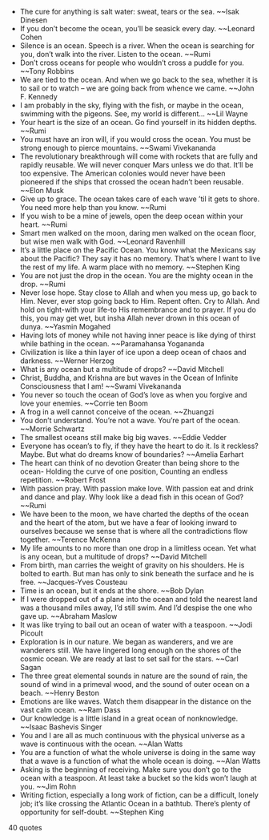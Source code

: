  - The cure for anything is salt water: sweat, tears or the sea. ~~Isak Dinesen
 - If you don’t become the ocean, you’ll be seasick every day. ~~Leonard Cohen
 - Silence is an ocean. Speech is a river. When the ocean is searching for you, don’t walk into the river. Listen to the ocean. ~~Rumi
 - Don’t cross oceans for people who wouldn’t cross a puddle for you. ~~Tony Robbins
 - We are tied to the ocean. And when we go back to the sea, whether it is to sail or to watch – we are going back from whence we came. ~~John F. Kennedy
 - I am probably in the sky, flying with the fish, or maybe in the ocean, swimming with the pigeons. See, my world is different... ~~Lil Wayne
 - Your heart is the size of an ocean. Go find yourself in its hidden depths. ~~Rumi
 - You must have an iron will, if you would cross the ocean. You must be strong enough to pierce mountains. ~~Swami Vivekananda
 - The revolutionary breakthrough will come with rockets that are fully and rapidly reusable. We will never conquer Mars unless we do that. It’ll be too expensive. The American colonies would never have been pioneered if the ships that crossed the ocean hadn’t been reusable. ~~Elon Musk
 - Give up to grace. The ocean takes care of each wave ’til it gets to shore. You need more help than you know. ~~Rumi
 - If you wish to be a mine of jewels, open the deep ocean within your heart. ~~Rumi
 - Smart men walked on the moon, daring men walked on the ocean floor, but wise men walk with God. ~~Leonard Ravenhill
 - It’s a little place on the Pacific Ocean. You know what the Mexicans say about the Pacific? They say it has no memory. That’s where I want to live the rest of my life. A warm place with no memory. ~~Stephen King
 - You are not just the drop in the ocean. You are the mighty ocean in the drop. ~~Rumi
 - Never lose hope. Stay close to Allah and when you mess up, go back to Him. Never, ever stop going back to Him. Repent often. Cry to Allah. And hold on tight-with your life-to His remembrance and to prayer. If you do this, you may get wet, but insha Allah never drown in this ocean of dunya. ~~Yasmin Mogahed
 - Having lots of money while not having inner peace is like dying of thirst while bathing in the ocean. ~~Paramahansa Yogananda
 - Civilization is like a thin layer of ice upon a deep ocean of chaos and darkness. ~~Werner Herzog
 - What is any ocean but a multitude of drops? ~~David Mitchell
 - Christ, Buddha, and Krishna are but waves in the Ocean of Infinite Consciousness that I am! ~~Swami Vivekananda
 - You never so touch the ocean of God’s love as when you forgive and love your enemies. ~~Corrie ten Boom
 - A frog in a well cannot conceive of the ocean. ~~Zhuangzi
 - You don’t understand. You’re not a wave. You’re part of the ocean. ~~Morrie Schwartz
 - The smallest oceans still make big big waves. ~~Eddie Vedder
 - Everyone has ocean’s to fly, if they have the heart to do it. Is it reckless? Maybe. But what do dreams know of boundaries? ~~Amelia Earhart
 - The heart can think of no devotion Greater than being shore to the ocean- Holding the curve of one position, Counting an endless repetition. ~~Robert Frost
 - With passion pray. With passion make love. With passion eat and drink and dance and play. Why look like a dead fish in this ocean of God? ~~Rumi
 - We have been to the moon, we have charted the depths of the ocean and the heart of the atom, but we have a fear of looking inward to ourselves because we sense that is where all the contradictions flow together. ~~Terence McKenna
 - My life amounts to no more than one drop in a limitless ocean. Yet what is any ocean, but a multitude of drops? ~~David Mitchell
 - From birth, man carries the weight of gravity on his shoulders. He is bolted to earth. But man has only to sink beneath the surface and he is free. ~~Jacques-Yves Cousteau
 - Time is an ocean, but it ends at the shore. ~~Bob Dylan
 - If I were dropped out of a plane into the ocean and told the nearest land was a thousand miles away, I’d still swim. And I’d despise the one who gave up. ~~Abraham Maslow
 - It was like trying to bail out an ocean of water with a teaspoon. ~~Jodi Picoult
 - Exploration is in our nature. We began as wanderers, and we are wanderers still. We have lingered long enough on the shores of the cosmic ocean. We are ready at last to set sail for the stars. ~~Carl Sagan
 - The three great elemental sounds in nature are the sound of rain, the sound of wind in a primeval wood, and the sound of outer ocean on a beach. ~~Henry Beston
 - Emotions are like waves. Watch them disappear in the distance on the vast calm ocean. ~~Ram Dass
 - Our knowledge is a little island in a great ocean of nonknowledge. ~~Isaac Bashevis Singer
 - You and I are all as much continuous with the physical universe as a wave is continuous with the ocean. ~~Alan Watts
 - You are a function of what the whole universe is doing in the same way that a wave is a function of what the whole ocean is doing. ~~Alan Watts
 - Asking is the beginning of receiving. Make sure you don’t go to the ocean with a teaspoon. At least take a bucket so the kids won’t laugh at you. ~~Jim Rohn
 - Writing fiction, especially a long work of fiction, can be a difficult, lonely job; it’s like crossing the Atlantic Ocean in a bathtub. There’s plenty of opportunity for self-doubt. ~~Stephen King

40 quotes